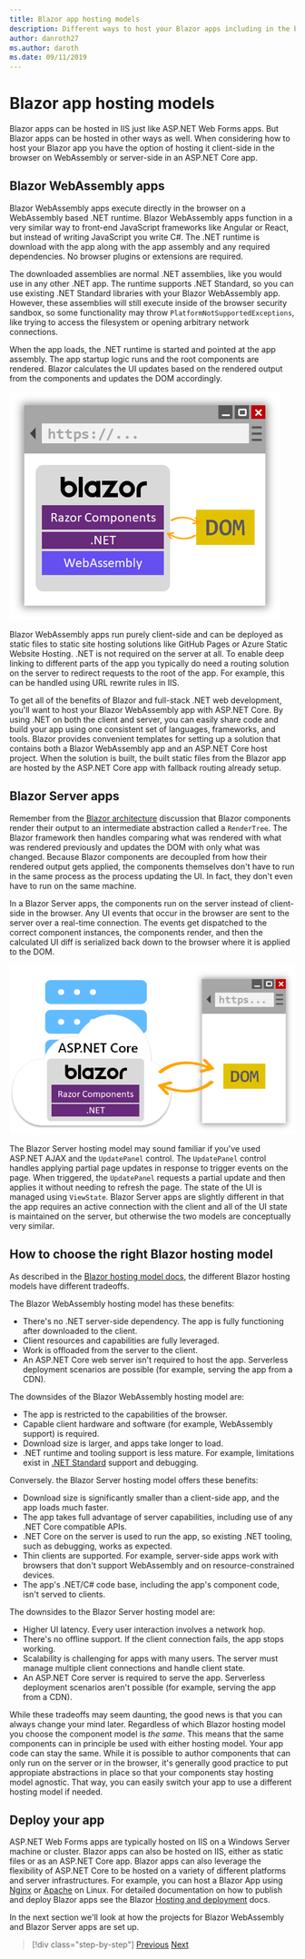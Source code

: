 ```yaml
---
title: Blazor app hosting models
description: Different ways to host your Blazor apps including in the browser on WebAssembly or on the server.
author: danroth27
ms.author: daroth
ms.date: 09/11/2019
---
```


# Blazor app hosting models

Blazor apps can be hosted in IIS just like ASP.NET Web Forms apps. But Blazor apps can be hosted in other ways as well. When considering how to host your Blazor app you have the option of hosting it client-side in the browser on WebAssembly or server-side in an ASP.NET Core app. 

## Blazor WebAssembly apps

Blazor WebAssembly apps execute directly in the browser on a WebAssembly based .NET runtime. Blazor WebAssembly apps function in a very similar way to front-end JavaScript frameworks like Angular or React, but instead of writing JavaScript you write C#. The .NET runtime is download with the app along with the app assembly and any required dependencies. No browser plugins or extensions are required. 

The downloaded assemblies are normal .NET assemblies, like you would use in any other .NET app. The runtime supports .NET Standard, so you can use existing .NET Standard libraries with your Blazor WebAssembly app. However, these assemblies will still execute inside of the browser security sandbox, so some functionality may throw `PlatformNotSupportedExceptions`, like trying to access the filesystem or opening arbitrary network connections. 

When the app loads, the .NET runtime is started and pointed at the app assembly. The app startup logic runs and the root components are rendered. Blazor calculates the UI updates based on the rendered output from the components and updates the DOM accordingly.

![Blazor WebAssembly](media/hosting-models/blazor-webassembly.png)

Blazor WebAssembly apps run purely client-side and can be deployed as static files to static site hosting solutions like GitHub Pages or Azure Static Website Hosting. .NET is not required on the server at all. To enable deep linking to different parts of the app you typically do need a routing solution on the server to redirect requests to the root of the app. For example, this can be handled using URL rewrite rules in IIS.

To get all of the benefits of Blazor and full-stack .NET web development, you'll want to host your Blazor WebAssembly app with ASP.NET Core. By using .NET on both the client and server, you can easily share code and build your app using one consistent set of languages, frameworks, and tools. Blazor provides convenient templates for setting up a solution that contains both a Blazor WebAssembly app and an ASP.NET Core host project. When the solution is built, the built static files from the Blazor app are hosted by the ASP.NET Core app with fallback routing already setup.

## Blazor Server apps

Remember from the [Blazor architecture](architecture-comparison#Blazor) discussion that Blazor components render their output to an intermediate abstraction called a `RenderTree`. The Blazor framework then handles comparing what was rendered with what was rendered previously and updates the DOM with only what was changed. Because Blazor components are decoupled from how their rendered output gets applied, the components themselves don't have to run in the same process as the process updating the UI. In fact, they don't even have to run on the same machine.

In a Blazor Server apps, the components run on the server instead of client-side in the browser. Any UI events that occur in the browser are sent to the server over a real-time connection. The events get dispatched to the correct component instances, the components render, and then the calculated UI diff is serialized back down to the browser where it is applied to the DOM.

![Blazor Server](media/hosting-models/blazor-server.png)

The Blazor Server hosting model may sound familiar if you've used ASP.NET AJAX and the `UpdatePanel` control. The `UpdatePanel` control handles applying partial page updates in response to trigger events on the page. When triggered, the `UpdatePanel` requests a partial update and then applies it without needing to refresh the page. The state of the UI is managed using `ViewState`. Blazor Server apps are slightly different in that the app requires an active connection with the client and all of the UI state is maintained on the server, but otherwise the two models are conceptually very similar.

## How to choose the right Blazor hosting model

As described in the [Blazor hosting model docs](https://docs.microsoft.com/aspnet/core/blazor/hosting-models#server-side), the different Blazor hosting models have different tradeoffs.

The Blazor WebAssembly hosting model has these benefits:

* There's no .NET server-side dependency. The app is fully functioning after downloaded to the client.
* Client resources and capabilities are fully leveraged.
* Work is offloaded from the server to the client.
* An ASP.NET Core web server isn't required to host the app. Serverless deployment scenarios are possible (for example, serving the app from a CDN).

The downsides of the Blazor WebAssembly hosting model are:

* The app is restricted to the capabilities of the browser.
* Capable client hardware and software (for example, WebAssembly support) is required.
* Download size is larger, and apps take longer to load.
* .NET runtime and tooling support is less mature. For example, limitations exist in [.NET Standard](/dotnet/standard/net-standard) support and debugging.

Conversely. the Blazor Server hosting model offers these benefits:

* Download size is significantly smaller than a client-side app, and the app loads much faster.
* The app takes full advantage of server capabilities, including use of any .NET Core compatible APIs.
* .NET Core on the server is used to run the app, so existing .NET tooling, such as debugging, works as expected.
* Thin clients are supported. For example, server-side apps work with browsers that don't support WebAssembly and on resource-constrained devices.
* The app's .NET/C# code base, including the app's component code, isn't served to clients.

The downsides to the Blazor Server hosting model are:

* Higher UI latency. Every user interaction involves a network hop.
* There's no offline support. If the client connection fails, the app stops working.
* Scalability is challenging for apps with many users. The server must manage multiple client connections and handle client state.
* An ASP.NET Core server is required to serve the app. Serverless deployment scenarios aren't possible (for example, serving the app from a CDN).

While these tradeoffs may seem daunting, the good news is that you can always change your mind later. Regardless of which Blazor hosting model you choose the component model is *the same*. This means that the same components can in principle be used with either hosting model. Your app code can stay the same. While it is possible to author components that can only run on the server or in the browser, it's generally good practice to put appropiate abstractions in place so that your components stay hosting model agnostic. That way, you can easily switch your app to use a different hosting model if needed.

## Deploy your app

ASP.NET Web Forms apps are typically hosted on IIS on a Windows Server machine or cluster. Blazor apps can also be hosted on IIS, either as static files or as an ASP.NET Core app. Blazor apps can also leverage the flexibility of ASP.NET Core to be hosted on a variety of different platforms and server infrastructures. For example, you can host a Blazor App using [Nginx](https://docs.microsoft.com/aspnet/core/host-and-deploy/linux-nginx) or [Apache](https://docs.microsoft.com/aspnet/core/host-and-deploy/linux-apache) on Linux. For detailed documentation on how to publish and deploy Blazor apps see the Blazor [Hosting and deployment](https://docs.microsoft.com/aspnet/core/host-and-deploy/blazor/) docs.

In the next section we'll look at how the projects for Blazor WebAssembly and Blazor Server apps are set up.

>[!div class="step-by-step"]
>[Previous](architecture-comparison.md)
>[Next](project-structure.md)

